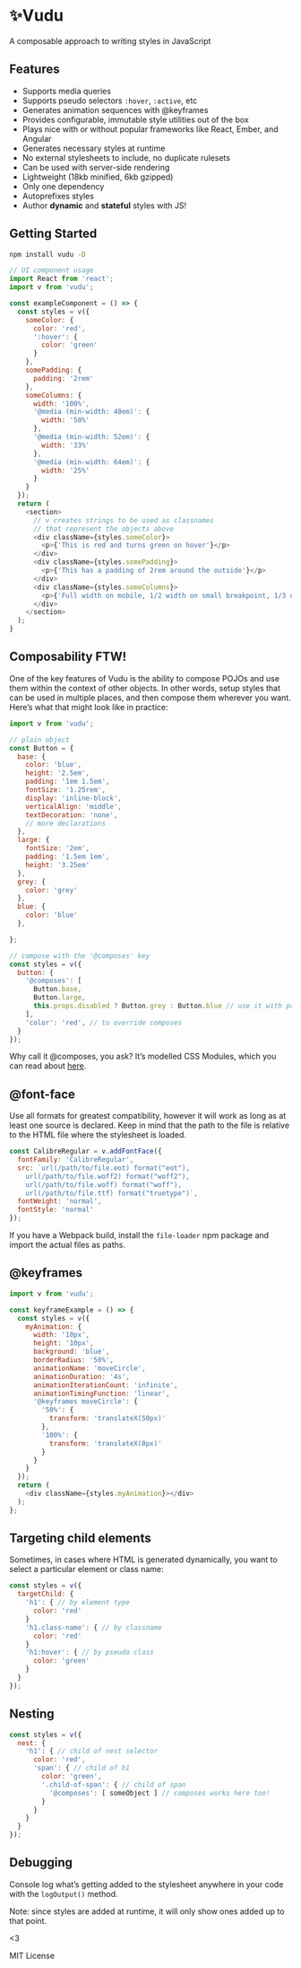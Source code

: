 # ✨Vudu
A composable approach to writing styles in JavaScript

## Features
* Supports media queries
* Supports pseudo selectors `:hover`, `:active`, etc
* Generates animation sequences with @keyframes
* Provides configurable, immutable style utilities out of the box
* Plays nice with or without popular frameworks like React, Ember, and Angular
* Generates necessary styles at runtime
* No external stylesheets to include, no duplicate rulesets
* Can be used with server-side rendering
* Lightweight (18kb minified, 6kb gzipped)
* Only one dependency
* Autoprefixes styles
* Author **dynamic** and **stateful** styles with JS!

## Getting Started
```bash
npm install vudu -D
```
```javascript
// UI component usage
import React from 'react';
import v from 'vudu';

const exampleComponent = () => {
  const styles = v({
    someColor: {
      color: 'red',
      ':hover': {
        color: 'green'
      }
    },
    somePadding: {
      padding: '2rem'
    },
    someColumns: {
      width: '100%',
      '@media (min-width: 40em)': {
        width: '50%'
      },
      '@media (min-width: 52em)': {
        width: '33%'
      },
      '@media (min-width: 64em)': {
        width: '25%'
      }
    }
  });
  return (
    <section>
      // v creates strings to be used as classnames
      // that represent the objects above
      <div className={styles.someColor}>
        <p>{'This is red and turns green on hover'}</p>
      </div>
      <div className={styles.somePadding}>
        <p>{'This has a padding of 2rem around the outside'}</p>
      </div>
      <div className={styles.someColumns}>
        <p>{'Full width on mobile, 1/2 width on small breakpoint, 1/3 on medium, 1/4 on large'}</p>
      </div>
    </section>
  );
}
```

## Composability FTW!
One of the key features of Vudu is the ability to compose POJOs and use them within the context of other objects. In other words, setup styles that can be used in multiple places, and then compose them wherever you want. Here’s what that might look like in practice:

```javascript
import v from 'vudu';

// plain object
const Button = {
  base: {
    color: 'blue',
    height: '2.5em',
    padding: '1em 1.5em',
    fontSize: '1.25rem',
    display: 'inline-block',
    verticalAlign: 'middle',
    textDecoration: 'none',
    // more declarations
  },
  large: {
    fontSize: '2em',
    padding: '1.5em 1em',
    height: '3.25em'
  },
  grey: {
    color: 'grey'
  },
  blue: {
    color: 'blue'
  },

};

// compose with the '@composes' key
const styles = v({
  button: {
    '@composes': [ 
      Button.base,
      Button.large,
      this.props.disabled ? Button.grey : Button.blue // use it with props
    ],
    'color': 'red', // to override composes
  }
});
```

Why call it @composes, you ask? It’s modelled CSS Modules, which you can read about [here](https://github.com/css-modules/css-modules#composition).


## @font-face
Use all formats for greatest compatibility, however it will work as long as at least one source is declared. Keep in mind that the path to the file is relative to the HTML file where the stylesheet is loaded.

```javascript
const CalibreRegular = v.addFontFace({  
  fontFamily: 'CalibreRegular',
  src: `url(/path/to/file.eot) format("eot"),
    url(/path/to/file.woff2) format("woff2"),
    url(/path/to/file.woff) format("woff"),
    url(/path/to/file.ttf) format("truetype")`,
  fontWeight: 'normal',
  fontStyle: 'normal'
});
```

If you have a Webpack build, install the `file-loader` npm package and import the actual files as paths.

## @keyframes
```javascript
import v from 'vudu';

const keyframeExample = () => {
  const styles = v({
    myAnimation: {
      width: '10px',
      height: '10px', 
      background: 'blue',
      borderRadius: '50%',
      animationName: 'moveCircle',
      animationDuration: '4s',
      animationIterationCount: 'infinite',
      animationTimingFunction: 'linear',
      '@keyframes moveCircle': {
        '50%': {
          transform: 'translateX(50px)'
        },
        '100%': {
          transform: 'translateX(0px)'
        }
      }
    }  
  });
  return (
    <div className={styles.myAnimation}></div>
  );
};
```

## Targeting child elements
Sometimes, in cases where HTML is generated dynamically, you want to select a particular element or class name:
```javascript
const styles = v({
  targetChild: {
    'h1': { // by element type
      color: 'red'
    }
    'h1.class-name': { // by classname
      color: 'red'
    }
    'h1:hover': { // by pseudo class
      color: 'green'
    }
  }
});
```

## Nesting
```javascript
const styles = v({
  nest: {
    'h1': { // child of nest selector
      color: 'red',
      'span': { // child of h1
        color: 'green',
        '.child-of-span': { // child of span
          '@composes': [ someObject ] // composes works here too!
        }
      }
    }
  }
});
```

## Debugging
Console log what’s getting added to the stylesheet anywhere in your code with the `logOutput()` method. 

Note: since styles are added at runtime, it will only show ones added up to that point.

<3

MIT License